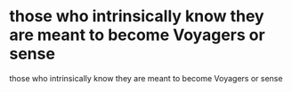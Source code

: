 # those who intrinsically know they are meant to become Voyagers or sense

those who intrinsically know they are meant to become Voyagers or sense